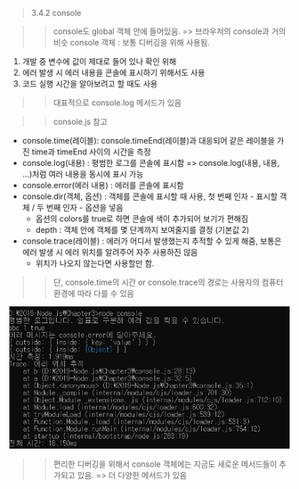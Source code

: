 > 3.4.2 console

>> console도 global 객체 안에 들어있음. => 브라우저의 console과 거의 비슷
>> console 객체 : 보통 디버깅을 위해 사용됨.
1. 개발 중 변수에 값이 제대로 들어 있나 확인 위해
2. 에러 발생 시 에러 내용을 콘솔에 표시하기 위해서도 사용
3. 코드 실행 시간을 알아보려고 할 때도 사용 
>> 대표적으로 console.log 메서드가 있음

>> console.js 참고 

+ console.time(레이블): console.timeEnd(레이블)과 대응되어 같은 레이블을 가진 time과 timeEnd 사이의 시간을 측정
+ console.log(내용) : 평범한 로그를 콘솔에 표시함 => console.log(내용, 내용, ...)처럼 여러 내용을 동시에 표시 가능
+ console.error(에러 내용) : 에러를 콘솔에 표시함
+ console.dir(객체, 옵션) : 객체를 콘솔에 표시할 때 사용, 첫 번째 인자 - 표시할 객체 / 두 번째 인자 - 옵션을 넣음 
    - 옵션의 colors를 true로 하면 콘솔에 색이 추가되어 보기가 편해짐
    - depth : 객체 안에 객체를 몇 단계까지 보여줄지를 결정 (기본값 2)
+ console.trace(레이블) : 에러가 어디서 발생했는지 추적할 수 있게 해줌, 보통은 에러 발생 시 에러 위치를 알려주어 자주 사용하진 않음
    - 위치가 나오지 않는다면 사용할만 함.

>> 단, console.time의 시간 or console.trace의 경로는 사용자의 컴퓨터 환경에 따라 다를 수 있음

![node console](./image/nodeconsole.PNG)

>> 편리한 디버깅을 위해서 console 객체에는 지금도 새로운 메서드들이 추가되고 있음. => 더 다양한 메서드가 있음
